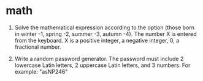 # math
1) Solve the mathematical expression according to the option (those born in winter -1, spring -2, summer -3, autumn -4). The number X is entered from the keyboard. X is a positive integer, a negative integer, 0, a fractional number.



2) Write a random password generator. The password must include 2 lowercase Latin letters, 2 uppercase Latin letters, and 3 numbers. For example: "asNP246"
